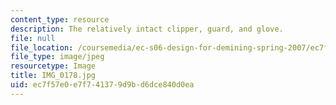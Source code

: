 ```yaml
---
content_type: resource
description: The relatively intact clipper, guard, and glove.
file: null
file_location: /coursemedia/ec-s06-design-for-demining-spring-2007/ec7f57e0e7f741379d9bd6dce840d0ea_IMG_0178.jpg
file_type: image/jpeg
resourcetype: Image
title: IMG_0178.jpg
uid: ec7f57e0-e7f7-4137-9d9b-d6dce840d0ea
---
```

